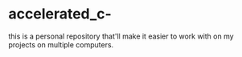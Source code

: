 # accelerated_c-
this is a personal repository that'll make it easier to work with on my projects on multiple computers. 
